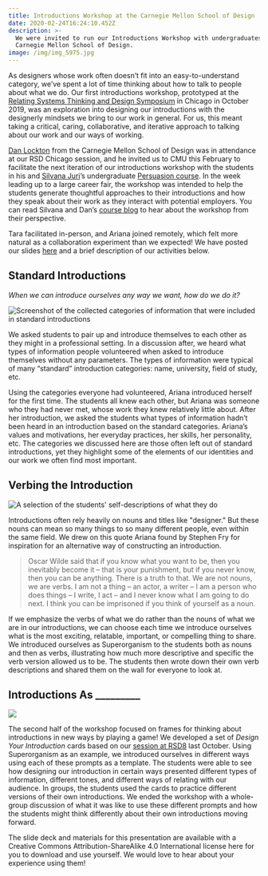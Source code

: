```yaml
---
title: Introductions Workshop at the Carnegie Mellon School of Design
date: 2020-02-24T16:24:10.452Z
description: >-
  We were invited to run our Introductions Workshop with undergraduates at the
  Carnegie Mellon School of Design.
image: /img/img_5975.jpg
---
```

As designers whose work often doesn’t fit into an easy-to-understand category, we’ve spent a lot of time thinking about how to talk to people about what we do. Our first introductions workshop, prototyped at the [Relating Systems Thinking and Design Symposium](https://www.superorg.ca/work/introducing-yourself-as-a-systemic-designer/) in Chicago in October 2019, was an exploration into designing our introductions with the designerly mindsets we bring to our work in general. For us, this meant taking a critical, caring, collaborative, and iterative approach to talking about our work and our ways of working.

[Dan Lockton](http://danlockton.com/) from the Carnegie Mellon School of Design was in attendance at our RSD Chicago session, and he invited us to CMU this February to facilitate the next iteration of our introductions workshop with the students in his and [Silvana Juri](http://silvanajuri.net/)’s undergraduate [Persuasion course](http://persuasion.imaginari.es/). In the week leading up to a large career fair, the workshop was intended to help the students generate  thoughtful approaches to their introductions and how they speak about their work as they interact with potential employers. You can read Silvana and Dan’s [course blog](http://persuasion.imaginari.es/2020/02/19/class-6-02-19-workshop-with-tara-campbell-and-ariana-lutterman/) to hear about the workshop from their perspective.

Tara facilitated in-person, and Ariana joined remotely, which felt more natural as a collaboration experiment than we expected! We have posted our slides [here](https://docs.google.com/presentation/d/1C_xWRoD6vi6ldWhhbBdYxoXM5Rt2Y6lwUvCAHcOLYi8/edit?usp=sharing) and a brief description of our activities below.

## Standard Introductions

_When we can introduce ourselves any way we want, how do we do it?_

![Screenshot of the collected categories of information that were included in standard introductions](/img/screen-shot-2020-02-24-at-11.44.59-am.png)

We asked students to pair up and introduce themselves to each other as they might in a professional setting. In a discussion after, we heard what types of information people volunteered when asked to introduce themselves without any parameters. The types of information were typical of many “standard” introduction categories: name, university, field of study, etc. 

Using the categories everyone had volunteered, Ariana introduced herself for the first time. The students all knew each other, but Ariana was someone who they had never met, whose work they knew relatively little about. After her introduction, we asked the students what types of information hadn’t been heard in an introduction based on the standard categories. Ariana’s values and motivations, her everyday practices, her skills, her personality, etc. The categories we discussed here are those often left out of standard introductions, yet they highlight some of the elements of our identities and our work we often find most important.

## Verbing the Introduction

![A selection of the students' self-descriptions of what they do](/img/img_5972-2.jpg)

Introductions often rely heavily on nouns and titles like "designer." But these nouns can mean so many things to so many different people, even within the same field. We drew on this quote Ariana found by Stephen Fry for inspiration for an alternative way of constructing an introduction.

> Oscar Wilde said that if you know what you want to be, then you inevitably become it – that is your punishment, but if you never know, then you can be anything. There is a truth to that. We are not nouns, we are verbs. I am not a thing – an actor, a writer – I am a person who does things – I write, I act – and I never know what I am going to do next. I think you can be imprisoned if you think of yourself as a noun.

If we emphasize the verbs of what we do rather than the nouns of what we are in our introductions, we can choose each time we introduce ourselves what is the most exciting, relatable, important, or compelling thing to share. We introduced ourselves as Superorganism to the students both as nouns and then as verbs, illustrating how much more descriptive and specific the verb version allowed us to be. The students then wrote down their own verb descriptions and shared them on the wall for everyone to look at. 

## Introductions As \_\_\_\_\_\_\_\__

![](/img/screen-shot-2020-02-24-at-11.58.35-am.png)

The second half of the workshop focused on frames for thinking about introductions in new ways by playing a game! We developed a set of _Design Your Introduction_ cards based on our [session at RSD8](https://www.superorg.ca/work/introducing-yourself-as-a-systemic-designer/) last October. Using Superorganism as an example, we introduced ourselves in different ways using each of these prompts as a template. The students were able to see how designing our introduction in certain ways presented different types of information, different tones, and different ways of relating with our audience. In groups, the students used the cards to practice different versions of their own introductions. We ended the workshop with a whole-group discussion of what it was like to use these different prompts and how the students might think differently about their own introductions moving forward.

The slide deck and materials for this presentation are available with a Creative Commons Attribution-ShareAlike 4.0 International license here for you to download and use yourself. We would love to hear about your experience using them!
